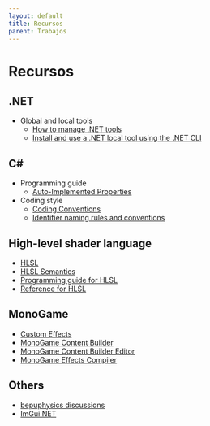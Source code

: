 ```yaml
---
layout: default
title: Recursos
parent: Trabajos
---
```


# Recursos

## .NET

- Global and local tools
  - [How to manage .NET tools](https://learn.microsoft.com/en-us/dotnet/core/tools/global-tools)
  - [Install and use a .NET local tool using the .NET CLI](https://learn.microsoft.com/en-us/dotnet/core/tools/local-tools-how-to-use)

## C#

- Programming guide
  - [Auto-Implemented Properties](https://learn.microsoft.com/en-us/dotnet/csharp/programming-guide/classes-and-structs/auto-implemented-properties)
- Coding style
  - [Coding Conventions](https://learn.microsoft.com/en-us/dotnet/csharp/fundamentals/coding-style/coding-conventions)
  - [Identifier naming rules and conventions](https://learn.microsoft.com/en-us/dotnet/csharp/fundamentals/coding-style/identifier-names)

## High-level shader language

- [HLSL](https://docs.microsoft.com/en-us/windows/win32/direct3dhlsl/dx-graphics-hlsl)
- [HLSL Semantics](https://docs.microsoft.com/en-us/windows/win32/direct3dhlsl/dx-graphics-hlsl-semantics)
- [Programming guide for HLSL](https://docs.microsoft.com/en-us/windows/win32/direct3dhlsl/dx-graphics-hlsl-pguide)
- [Reference for HLSL](https://docs.microsoft.com/en-us/windows/win32/direct3dhlsl/dx-graphics-hlsl-reference)

## MonoGame

- [Custom Effects](https://docs.monogame.net/articles/content/custom_effects.html)
- [MonoGame Content Builder](https://docs.monogame.net/articles/tools/mgcb.html)
- [MonoGame Content Builder Editor](https://docs.monogame.net/articles/tools/mgcb_editor.html)
- [MonoGame Effects Compiler](https://docs.monogame.net/articles/tools/mgfxc.html)

## Others

- [bepuphysics discussions](https://github.com/bepu/bepuphysics2/discussions)
- [ImGui.NET](https://github.com/ImGuiNET/ImGui.NET)
